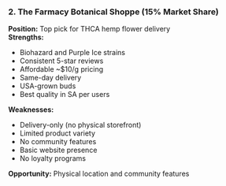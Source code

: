 ### 2. The Farmacy Botanical Shoppe (15% Market Share)

**Position:** Top pick for THCA hemp flower delivery  
**Strengths:**

- Biohazard and Purple Ice strains
- Consistent 5-star reviews
- Affordable ~$10/g pricing
- Same-day delivery
- USA-grown buds
- Best quality in SA per users

**Weaknesses:**

- Delivery-only (no physical storefront)
- Limited product variety
- No community features
- Basic website presence
- No loyalty programs

**Opportunity:** Physical location and community features
